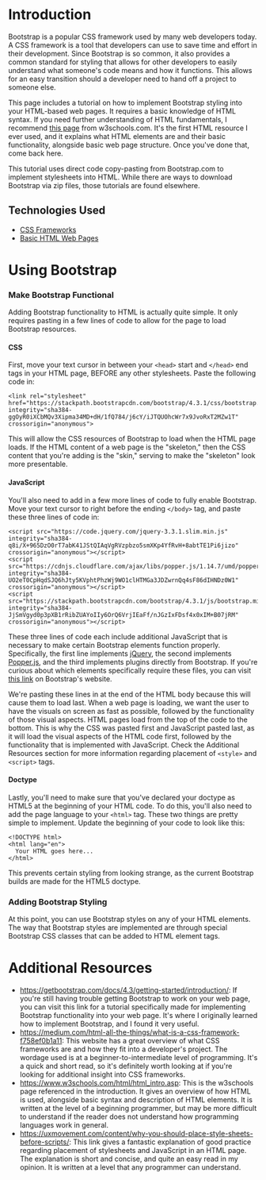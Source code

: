 # Introduction

Bootstrap is a popular CSS framework used by many web developers today. A CSS framework is a tool that developers can use to save time and effort in their development. Since Bootstrap is so common, it also provides a common standard for styling that allows for other developers to easily understand what someone's code means and how it functions. This allows for an easy transition should a developer need to hand off a project to someone else.

This page includes a tutorial on how to implement Bootstrap styling into your HTML-based web pages. It requires a basic knowledge of HTML syntax. If you need further understanding of HTML fundamentals, I recommend [this page](https://www.w3schools.com/html/html_intro.asp) from w3schools.com. It's the first HTML resource I ever used, and it explains what HTML elements are and their basic functionality, alongside basic web page structure. Once you've done that, come back here.

This tutorial uses direct code copy-pasting from Bootstrap.com to implement stylesheets into HTML. While there are ways to download Bootstrap via zip files, those tutorials are found elsewhere.

## Technologies Used
- [CSS Frameworks](https://medium.com/html-all-the-things/what-is-a-css-framework-f758ef0b1a11)
- [Basic HTML Web Pages](https://www.w3schools.com/html/html_intro.asp)

# Using Bootstrap

### Make Bootstrap Functional
Adding Bootstrap functionality to HTML is actually quite simple. It only requires pasting in a few lines of code to allow for the page to load Bootstrap resources.
#### CSS
First, move your text cursor in between your `<head>` start and `</head>` end tags in your HTML page, BEFORE any other stylesheets. Paste the following code in:

```
<link rel="stylesheet" href="https://stackpath.bootstrapcdn.com/bootstrap/4.3.1/css/bootstrap.min.css" integrity="sha384-ggOyR0iXCbMQv3Xipma34MD+dH/1fQ784/j6cY/iJTQUOhcWr7x9JvoRxT2MZw1T" crossorigin="anonymous">
```

This will allow the CSS resources of Bootstrap to load when the HTML page loads. If the HTML content of a web page is the "skeleton," then the CSS content that you're adding is the "skin," serving to make the "skeleton" look more presentable.

#### JavaScript
You'll also need to add in a few more lines of code to fully enable Bootstrap. Move your text cursor to right before the ending `</body>` tag, and paste these three lines of code in:
```
<script src="https://code.jquery.com/jquery-3.3.1.slim.min.js" integrity="sha384-q8i/X+965DzO0rT7abK41JStQIAqVgRVzpbzo5smXKp4YfRvH+8abtTE1Pi6jizo" crossorigin="anonymous"></script>
<script src="https://cdnjs.cloudflare.com/ajax/libs/popper.js/1.14.7/umd/popper.min.js" integrity="sha384-UO2eT0CpHqdSJQ6hJty5KVphtPhzWj9WO1clHTMGa3JDZwrnQq4sF86dIHNDz0W1" crossorigin="anonymous"></script>
<script src="https://stackpath.bootstrapcdn.com/bootstrap/4.3.1/js/bootstrap.min.js" integrity="sha384-JjSmVgyd0p3pXB1rRibZUAYoIIy6OrQ6VrjIEaFf/nJGzIxFDsf4x0xIM+B07jRM" crossorigin="anonymous"></script>
```
These three lines of code each include additional JavaScript that is necessary to make certain Bootstrap elements function properly. Specifically, the first line implements [jQuery](https://jquery.com/), the second implements [Popper.js](https://popper.js.org/), and the third implements plugins directly from Bootstrap. If you're curious about which elements specifically require these files, you can visit [this link](https://getbootstrap.com/docs/4.3/getting-started/introduction/#js) on Bootstrap's website.

We're pasting these lines in at the end of the HTML body because this will cause them to load last. When a web page is loading, we want the user to have the visuals on screen as fast as possible, followed by the functionality of those visual aspects. HTML pages load from the top of the code to the bottom. This is why the CSS was pasted first and JavaScript pasted last, as it will load the visual aspects of the HTML code first, followed by the functionality that is implemented with JavaScript. Check the Additional Resources section for more information regarding placement of `<style>` and `<script>` tags.

#### Doctype
Lastly, you'll need to make sure that you've declared your doctype as HTML5 at the beginning of your HTML code. To do this, you'll also need to add the page language to your `<html>` tag. These two things are pretty simple to implement. Update the beginning of your code to look like this:
```
<!DOCTYPE html>
<html lang="en">
  Your HTML goes here...
</html>
```
This prevents certain styling from looking strange, as the current Bootstrap builds are made for the HTML5 doctype.

### Adding Bootstrap Styling
At this point, you can use Bootstrap styles on any of your HTML elements. The way that Bootstrap styles are implemented are through special Bootstrap CSS classes that can be added to HTML element tags.

# Additional Resources
- https://getbootstrap.com/docs/4.3/getting-started/introduction/: If you're still having trouble getting Bootstrap to work on your web page, you can visit this link for a tutorial specifically made for implementing Bootstrap functionality into your web page. It's where I originally learned how to implement Bootstrap, and I found it very useful.
- https://medium.com/html-all-the-things/what-is-a-css-framework-f758ef0b1a11: This website has a great overview of what CSS frameworks are and how they fit into a developer's project. The wordage used is at a beginner-to-intermediate level of programming. It's a quick and short read, so it's definitely worth looking at if you're looking for additional insight into CSS frameworks.
- https://www.w3schools.com/html/html_intro.asp: This is the w3schools page referenced in the introduction. It gives an overview of how HTML is used, alongside basic syntax and description of HTML elements. It is written at the level of a beginning programmer, but may be more difficult to understand if the reader does not understand how programming languages work in general.
- https://uxmovement.com/content/why-you-should-place-style-sheets-before-scripts/: This link gives a fantastic explanation of good practice regarding placement of stylesheets and JavaScript in an HTML page. The explanation is short and concise, and quite an easy read in my opinion. It is written at a level that any programmer can understand.
